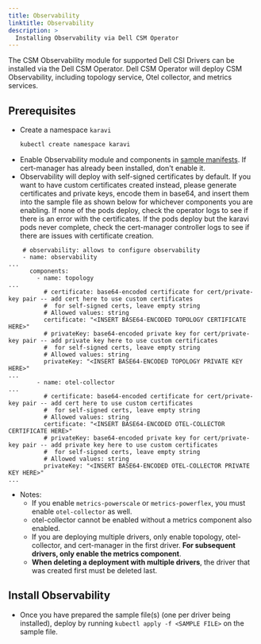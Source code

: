 ```yaml
---
title: Observability
linktitle: Observability
description: >
  Installing Observability via Dell CSM Operator
---
```


The CSM Observability module for supported Dell CSI Drivers can be installed via the Dell CSM Operator. Dell CSM Operator will deploy CSM Observability, including topology service, Otel collector, and metrics services.

## Prerequisites

- Create a namespace `karavi`
  ```bash
  kubectl create namespace karavi
  ```
- Enable Observability module and components in [sample manifests](https://github.com/dell/csm-operator/tree/main/samples). If cert-manager has already been installed, don't enable it.
- Observability will deploy with self-signed certificates by default. If you want to have custom certificates created instead, please generate certificates and private keys, encode them in base64, and insert them into the sample file as shown below for whichever components you are enabling. If none of the pods deploy, check the operator logs to see if there is an error with the certificates. If the pods deploy but the karavi pods never complete, check the cert-manager controller logs to see if there are issues with certificate creation.
```
    # observability: allows to configure observability
    - name: observability
...
      components:
        - name: topology
...
          # certificate: base64-encoded certificate for cert/private-key pair -- add cert here to use custom certificates
          #  for self-signed certs, leave empty string
          # Allowed values: string
          certificate: "<INSERT BASE64-ENCODED TOPOLOGY CERTIFICATE HERE>"
          # privateKey: base64-encoded private key for cert/private-key pair -- add private key here to use custom certificates
          #  for self-signed certs, leave empty string
          # Allowed values: string
          privateKey: "<INSERT BASE64-ENCODED TOPOLOGY PRIVATE KEY HERE>"
...
        - name: otel-collector
...
          # certificate: base64-encoded certificate for cert/private-key pair -- add cert here to use custom certificates
          #  for self-signed certs, leave empty string
          # Allowed values: string
          certificate: "<INSERT BASE64-ENCODED OTEL-COLLECTOR CERTIFICATE HERE>"
          # privateKey: base64-encoded private key for cert/private-key pair -- add private key here to use custom certificates
          #  for self-signed certs, leave empty string
          # Allowed values: string
          privateKey: "<INSERT BASE64-ENCODED OTEL-COLLECTOR PRIVATE KEY HERE>"
...
```
- Notes:
    - If you enable `metrics-powerscale` or `metrics-powerflex`, you must enable `otel-collector` as well.
    - otel-collector cannot be enabled without a metrics component also enabled.
    - If you are deploying multiple drivers, only enable topology, otel-collector, and cert-manager in the first driver. **For subsequent drivers, only enable the metrics component**.
    - **When deleting a deployment with multiple drivers**, the driver that was created first must be deleted last.

## Install Observability

- Once you have prepared the sample file(s) (one per driver being installed), deploy by running `kubectl apply -f <SAMPLE FILE>` on the sample file.
